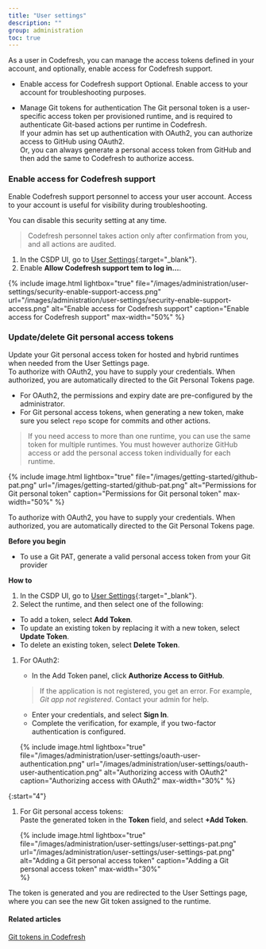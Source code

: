 ```yaml
---
title: "User settings"
description: ""
group: administration
toc: true
---
```


As a user in Codefresh, you can manage the access tokens defined in your account, and optionally, enable access for Codefresh support.


* Enable access for Codefresh support
  Optional. Enable access to your account for troubleshooting purposes. 

* Manage Git tokens for authentication 
  The Git personal token is a user-specific access token per provisioned runtime, and is required to authenticate Git-based actions per runtime in Codefresh.  
  If your admin has set up authentication with OAuth2, you can authorize access to GitHub using OAuth2.  
  Or, you can always generate a personal access token from GitHub and then add the same to Codefresh to authorize access.  

### Enable access for Codefresh support
Enable Codefresh support personnel to access your user account. Access to your account is useful for visibility during troubleshooting.  

You can disable this security setting at any time.

> Codefresh personnel takes action only after confirmation from you, and all actions are audited.

1. In the CSDP UI, go to [User Settings](https://g.codefresh.io/2.0/user-settings){:target="\_blank"}.
1. Enable **Allow Codefresh support tem to log in...**.

{% include 
   image.html 
   lightbox="true" 
   file="/images/administration/user-settings/security-enable-support-access.png" 
   url="/images/administration/user-settings/security-enable-support-access.png" 
   alt="Enable access for Codefresh support" 
   caption="Enable access for Codefresh support"
   max-width="50%" 
%}



### Update/delete Git personal access tokens
Update your Git personal access token for hosted and hybrid runtimes when needed from the User Settings page.  
To authorize with OAuth2, you have to supply your credentials. When authorized, you are automatically directed to the Git Personal Tokens page. 

* For OAuth2, the permissions and expiry date are pre-configured by the administrator.  
* For Git personal access tokens, when generating a new token, make sure you select `repo` scope for commits and other actions.   


> If you need access to more than one runtime, you can use the same token for multiple runtimes. 
You must however authorize GitHub access or add the personal access token individually for each runtime.  


{% include 
   image.html 
   lightbox="true" 
   file="/images/getting-started/github-pat.png" 
   url="/images/getting-started/github-pat.png" 
   alt="Permissions for Git personal token" 
   caption="Permissions for Git personal token"
   max-width="50%" 
%}

To authorize with OAuth2, you have to supply your credentials. When authorized, you are automatically directed to the Git Personal Tokens page.

**Before you begin**  
* To use a Git PAT, generate a valid personal access token from your Git provider  

**How to**  
1. In the CSDP UI, go to [User Settings](https://g.codefresh.io/2.0/user-settings){:target="\_blank"}.
1. Select the runtime, and then select one of the following:
  * To add a token, select **Add Token**.
  * To update an existing token by replacing it with a new token, select **Update Token**.
  * To delete an existing token, select **Delete Token**.
1. For OAuth2:
   * In the Add Token panel, click **Authorize Access to GitHub**.
    > If the application is not registered, you get an error. For example, _Git app not registered_. Contact your admin for help.  
   *  Enter your credentials, and select **Sign In**.
   * Complete the verification, for example, if you two-factor authentication is configured.


    {% include 
      image.html 
      lightbox="true" 
      file="/images/administration/user-settings/oauth-user-authentication.png" 
      url="/images/administration/user-settings/oauth-user-authentication.png" 
      alt="Authorizing access with OAuth2" 
      caption="Authorizing access with OAuth2"
      max-width="30%" 
   %}
   


{:start="4"}
1. For Git personal access tokens:  
  Paste the generated token in the **Token** field, and select **+Add Token**. 

    {% include 
      image.html 
      lightbox="true" 
      file="/images/administration/user-settings/user-settings-pat.png" 
      url="/images/administration/user-settings/user-settings-pat.png" 
      alt="Adding a Git personal access token" 
      caption="Adding a Git personal access token"
      max-width="30%"  
   %}


The token is generated and you are redirected to the User Settings page, where you can see the new Git token assigned to the runtime. 


#### Related articles  

[Git tokens in Codefresh]({{site.baseurl}}/docs/administration/git-tokens/)
